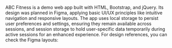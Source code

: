 ABC Fitness is a demo web app built with HTML, Bootstrap, and jQuery. Its design was planned in Figma, applying basic UI/UX principles like intuitive navigation and responsive layouts. The app uses local storage to persist user preferences and settings, ensuring they remain available across sessions, and session storage to hold user-specific data temporarily during active sessions for an enhanced experience. For design references, you can check the Figma layouts:
